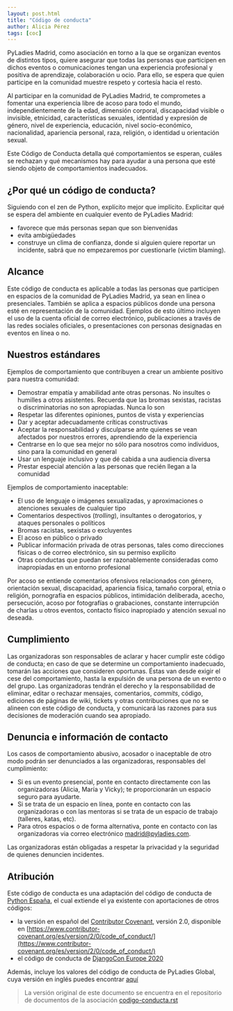 ```yaml
---
layout: post.html
title: "Código de conducta"
author: Alicia Pérez
tags: [coc]
---
```


PyLadies Madrid, como asociación en torno a la que se organizan eventos de distintos tipos, quiere asegurar que todas las personas que participen en dichos eventos o comunicaciones tengan una experiencia profesional y positiva de aprendizaje, colaboración u ocio. Para ello, se espera que quien participe en la comunidad muestre respeto y cortesía hacia el resto.

Al participar en la comunidad de PyLadies Madrid, te comprometes a fomentar una experiencia libre de acoso para todo el mundo, independientemente de la edad, dimensión corporal, discapacidad visible o invisible, etnicidad, características sexuales, identidad y expresión de género, nivel de experiencia, educación, nivel socio-económico, nacionalidad, apariencia personal, raza, religión, o identidad u orientación sexual.

Este Código de Conducta detalla qué comportamientos se esperan, cuáles se rechazan y qué mecanismos hay para ayudar a una persona que esté siendo objeto de comportamientos inadecuados.


## ¿Por qué un código de conducta?

Siguiendo con el zen de Python, explícito mejor que implícito. Explicitar qué se espera del ambiente en cualquier evento de PyLadies Madrid:

- favorece que más personas sepan que son bienvenidas
- evita ambigüedades
- construye un clima de confianza, donde si alguien quiere reportar un incidente, sabrá que no empezaremos por cuestionarle (victim blaming).


## Alcance

Este código de conducta es aplicable a todas las personas que participen en espacios de la comunidad de PyLadies Madrid, ya sean en línea o presenciales. También se aplica a espacios públicos donde una persona esté en representación de la comunidad. Ejemplos de esto último incluyen el uso de la cuenta oficial de correo electrónico, publicaciones a través de las redes sociales oficiales, o presentaciones con personas designadas en eventos en línea o no.


## Nuestros estándares

Ejemplos de comportamiento que contribuyen a crear un ambiente positivo para nuestra comunidad:

- Demostrar empatía y amabilidad ante otras personas. No insultes o humilles a otros asistentes. Recuerda que las bromas sexistas, racistas o discriminatorias no son apropiadas. Nunca lo son
- Respetar las diferentes opiniones, puntos de vista y experiencias
- Dar y aceptar adecuadamente críticas constructivas
- Aceptar la responsabilidad y disculparse ante quienes se vean afectados por nuestros errores, aprendiendo de la experiencia
- Centrarse en lo que sea mejor no sólo para nosotros como individuos, sino para la comunidad en general
- Usar un lenguaje inclusivo y que dé cabida a una audiencia diversa
- Prestar especial atención a las personas que recién llegan a la comunidad

Ejemplos de comportamiento inaceptable:

- El uso de lenguaje o imágenes sexualizadas, y aproximaciones o atenciones sexuales de cualquier tipo
- Comentarios despectivos (_trolling_), insultantes o derogatorios, y ataques personales o políticos
- Bromas racistas, sexistas o excluyentes
- El acoso en público o privado
- Publicar información privada de otras personas, tales como direcciones físicas o de correo electrónico, sin su permiso explícito
- Otras conductas que puedan ser razonablemente consideradas como inapropiadas en un entorno profesional

Por acoso se entiende comentarios ofensivos relacionados con género, orientación sexual, discapacidad, apariencia física, tamaño corporal, etnia o religión, pornografía en espacios públicos, intimidación deliberada, acecho, persecución, acoso por fotografías o grabaciones, constante interrupción de charlas u otros eventos, contacto físico inapropiado y atención sexual no deseada.


## Cumplimiento

Las organizadoras son responsables de aclarar y hacer cumplir este código de conducta; en caso de que se determine un comportamiento inadecuado, tomarán las acciones que consideren oportunas. Éstas van desde exigir el cese del comportamiento, hasta la expulsión de una persona de un evento o del grupo. Las organizadoras tendrán el derecho y la responsabilidad de eliminar, editar o rechazar mensajes, comentarios, _commits_, código, ediciones de páginas de wiki, tickets y otras contribuciones que no se alineen con este código de conducta, y comunicará las razones para sus decisiones de moderación cuando sea apropiado.


## Denuncia e información de contacto

Los casos de comportamiento abusivo, acosador o inaceptable de otro modo podrán ser denunciados a las organizadoras, responsables del cumplimiento:

- Si es un evento presencial, ponte en contacto directamente con las organizadoras (Alicia, María y Vicky); te proporcionarán un espacio seguro para ayudarte.
- Si se trata de un espacio en línea, ponte en contacto con las organizadoras o con las mentoras si se trata de un espacio de trabajo (talleres, katas, etc).
- Para otros espacios o de forma alternativa, ponte en contacto con las organizadoras via correo electrónico [madrid@pyladies.com](mailto:madrid@pyladies.com).

Las organizadoras están obligadas a respetar la privacidad y la seguridad de quienes denuncien incidentes.


## Atribución

Este código de conducta es una adaptación del código de conducta de [Python España](https://es.python.org/pages/codigo-de-conducta.html), el cual extiende el ya existente con aportaciones de otros códigos:

- la versión en español del [Contributor Covenant](https://www.contributor-covenant.org), versión 2.0, disponible en [https://www.contributor-covenant.org/es/version/2/0/code_of_conduct/](https://www.contributor-covenant.org/es/version/2/0/code_of_conduct/)
- el código de conducta de [DjangoCon Europe 2020](https://2020.djangocon.eu/conduct/code_of_conduct/)

Además, incluye los valores del código de conducta de PyLadies Global, cuya versión en inglés puedes encontrar [aquí](https://pyladies.com/CodeOfConduct/)

> La versión original de este documento se encuentra en el repositorio de documentos de la asociación [codigo-conducta.rst](https://github.com/python-spain/documentacion/blob/master/codigo-conducta.rst)
